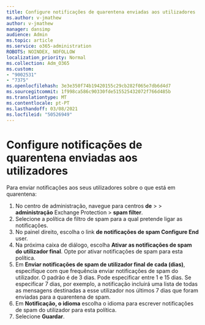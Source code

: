 ```yaml
---
title: Configure notificações de quarentena enviadas aos utilizadores
ms.author: v-jmathew
author: v-jmathew
manager: dansimp
audience: Admin
ms.topic: article
ms.service: o365-administration
ROBOTS: NOINDEX, NOFOLLOW
localization_priority: Normal
ms.collection: Adm_O365
ms.custom:
- "9002531"
- "7375"
ms.openlocfilehash: 3e3e350f74b19420155c29cb282f065e7db6d4d7
ms.sourcegitcommit: 1f998ca586c90330fde515525432072f766d485b
ms.translationtype: MT
ms.contentlocale: pt-PT
ms.lasthandoff: 03/08/2021
ms.locfileid: "50526949"
---
```

# <a name="configure-quarantine-notifications-sent-to-users"></a>Configure notificações de quarentena enviadas aos utilizadores

Para enviar notificações aos seus utilizadores sobre o que está em quarentena:

1. No centro de administração, navegue para centros **de**  >    >  **administração** Exchange Protection  >  **spam filter**.
2. Selecione a política de filtro de spam para a qual pretende ligar as notificações.
3. No painel direito, escolha o link **de notificações de spam Configure End** user.
4. Na próxima caixa de diálogo, escolha **Ativar as notificações de spam do utilizador final**. Opte por ativar notificações de spam para esta política.
5. Em **Enviar notificações de spam de utilizador final de cada (dias)**, especifique com que frequência enviar notificações de spam do utilizador. O padrão é de 3 dias. Pode especificar entre 1 e 15 dias. Se especificar 7 dias, por exemplo, a notificação incluirá uma lista de todas as mensagens destinadas a esse utilizador nos últimos 7 dias que foram enviadas para a quarentena de spam.
6. Em **Notificação, o idioma** escolha o idioma para escrever notificações de spam do utilizador para esta política.
7. Selecione **Guardar**.
